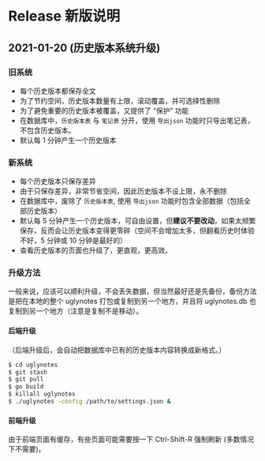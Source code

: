 # Release 新版说明

## 2021-01-20 (历史版本系统升级)

### 旧系统

 - 每个历史版本都保存全文
 - 为了节约空间，历史版本数量有上限，滚动覆盖，并可选择性删除
 - 为了避免重要的历史版本被覆盖，又提供了 “保护” 功能
 - 在数据库中，`历史版本表` 与 `笔记表` 分开，使用 `导出json` 功能时只导出笔记表，不包含历史版本。
 - 默认每 1 分钟产生一个历史版本

### 新系统

 - 每个历史版本只保存差异
 - 由于只保存差异，非常节省空间，因此历史版本不设上限，永不删除
 - 在数据库中，废除了 `历史版本表`, 使用 `导出json` 功能时包含全部数据（包括全部历史版本）
 - 默认每 5 分钟产生一个历史版本，可自由设置，但**建议不要改动**，如果太频繁保存，反而会让历史版本变得更零碎（空间不会增加太多，但翻看历史时体验不好，5 分钟或 10 分钟是最好的）
 - 查看历史版本的页面也升级了，更直观，更高效。

### 升级方法

一般来说，应该可以顺利升级，不会丢失数据，但当然最好还是先备份，备份方法是把在本地的整个 uglynotes 打包或复制到另一个地方，并且将 uglynotes.db 也复制到另一个地方（注意是复制不是移动）。

#### 后端升级

（后端升级后，会自动把数据库中已有的历史版本内容转换成新格式。）

```sh
$ cd uglynotes
$ git stash
$ git pull
$ go build
$ killall uglynotes
$ ./uglynotes -config /path/to/settings.json &
```

#### 前端升级

由于前端页面有缓存，有些页面可能需要按一下 Ctrl-Shift-R 强制刷新 (多数情况下不需要)。
